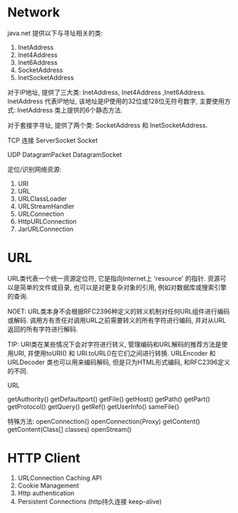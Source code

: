 # Network

java.net 提供以下与寻址相关的类:

1. InetAddress
2. Inet4Address
3. Inet6Address
4. SocketAddress
5. InetSocketAddress

对于IP地址, 提供了三大类: InetAddress, Inet4Address ,Inet6Address.
InetAddress 代表IP地址, 该地址是IP使用的32位或128位无符号数字,
主要使用方式: InetAddress 类上提供的6个静态方法.

对于套接字寻址, 提供了两个类: SocketAddress 和 InetSocketAddress.

TCP 连接
ServerSocket
Socket

UDP
DatagramPacket
DatagramSocket

定位/识别网络资源:

1. URI
2. URL
3. URLClassLoader
5. URLStreamHandler
4. URLConnection
6. HttpURLConnection
7. JarURLConnection

# URL

URL类代表一个统一资源定位符, 它是指向Internet上 'resource' 的指针.
资源可以是简单的文件或目录, 也可以是对更复杂对象的引用, 例如对数据库或搜索引擎的查询.

NOET: URL类本身不会根据RFC2396种定义的转义机制对任何URL组件进行编码或解码.
调用方有责任对调用URL之前需要转义的所有字符进行编码,
并对从URL返回的所有字符进行解码.

TIP: URI类在某些情况下会对字符进行转义, 管理编码和URL解码的推荐方法是使用URI,
并使用toURI() 和 URI.toURL()在它们之间进行转换.
URLEncoder 和 URLDecoder 类也可以用来编码解码, 但是只为HTML形式编码, 和RFC2396定义的不同.

URL

getAuthority()
getDefaultport()
getFile()
getHost()
getPath()
getPart()
getProtocol()
getQuery()
getRef()
getUserInfo()
sameFile()

特殊方法:
openConnection()
openConnection(Proxy)
getContent()
getContent(Class[] classes)
openStream()

# HTTP Client

1. URLConnection Caching API
2. Cookie Management
3. Http authentication
4. Persistent Connections (http持久连接 keep-alive)

